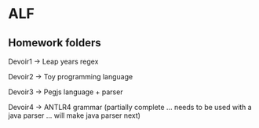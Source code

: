 ALF
===

Homework folders
----------------

Devoir1 -> Leap years regex 

Devoir2 -> Toy programming language

Devoir3 -> Pegjs language + parser

Devoir4 -> ANTLR4 grammar (partially complete ... needs to be used with a java parser ... will make java parser next)

